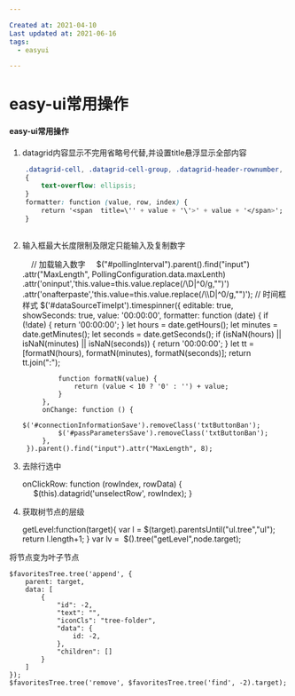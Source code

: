 ```yaml
---

Created at: 2021-04-10
Last updated at: 2021-06-16
tags: 
  - easyui

---
```


# easy-ui常用操作


#### easy-ui常用操作

1. datagrid内容显示不完用省略号代替,并设置title悬浮显示全部内容

```css
    .datagrid-cell, .datagrid-cell-group, .datagrid-header-rownumber, .datagrid-cell-rownumber
    {
        text-overflow: ellipsis;
    }
    formatter: function (value, row, index) {
        return '<span  title=\'' + value + '\'>' + value + '</span>';
    }
    
```

2. 输入框最大长度限制及限定只能输入及复制数字

        // 加载输入数字
        $("#pollingInterval").parent().find("input")
        .attr("MaxLength", PollingConfiguration.data.maxLenth)
        .attr('oninput','this.value=this.value.replace(/\\D|^0/g,"")')
        .attr('onafterpaste','this.value=this.value.replace(/\\\\D|^0/g,"")');
        // 时间框样式
        $('#dataSourceTimeIpt').timespinner({
            editable: true,
            showSeconds: true,
            value: '00:00:00',
            formatter: function (date) {
                if (!date) {
                    return '00:00:00';
                }
                let hours = date.getHours();
                let minutes = date.getMinutes();
                let seconds = date.getSeconds();
                if (isNaN(hours) || isNaN(minutes) || isNaN(seconds)) {
                    return '00:00:00';
                }
                let tt = [formatN(hours), formatN(minutes), formatN(seconds)];
                return tt.join(":");
    
                function formatN(value) {
                    return (value < 10 ? '0' : '') + value;
                }
            },
            onChange: function () {
                $('#connectionInformationSave').removeClass('txtButtonBan');
                $('#passParametersSave').removeClass('txtButtonBan');
            },
        }).parent().find("input").attr("MaxLength", 8);
    
3. 去除行选中

    onClickRow: function (rowIndex, rowData) {
         $(this).datagrid('unselectRow', rowIndex);
    }
    
3. 获取树节点的层级

    getLevel:function(target){
    	var l = $(target).parentsUntil("ul.tree","ul");
    	return l.length+1;
    }
    var lv =  $().tree("getLevel",node.target);
    

将节点变为叶子节点

    $favoritesTree.tree('append', {
    	parent: target,
    	data: [
    		{
    			"id": -2,
    			"text": "",
    			"iconCls": "tree-folder",
    			"data": {
    				id: -2,
    			},
    			"children": []
    		}
    	]
    });
    $favoritesTree.tree('remove', $favoritesTree.tree('find', -2).target);





